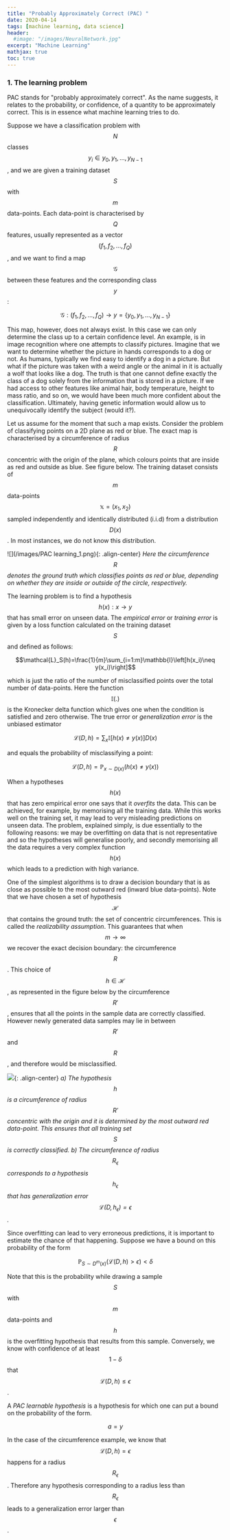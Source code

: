```yaml
---
title: "Probably Approximately Correct (PAC) "
date: 2020-04-14
tags: [machine learning, data science]
header:
  #image: "/images/NeuralNetwork.jpg"
excerpt: "Machine Learning"
mathjax: true
toc: true
---
```




### 1. The learning problem

PAC stands for "probably approximately correct". As the name suggests, it relates to the probability, or confidence, of a quantity to be approximately correct. This is in essence what machine learning tries to do.  

Suppose we have a classification problem with $$N$$ classes $$y_i\in {y_0,y_1,\ldots,y_{N-1}}$$, and we are given a training dataset $$S$$ with $$m$$ data-points. Each data-point is characterised by $$Q$$ features, usually represented as a vector $$(f_1,f_2,\ldots,f_Q)$$, and we want to find a map $$\mathcal{G}$$ between these features and the corresponding class $$y$$:

$$\mathcal{G}: (f_1,f_2,\ldots,f_Q)\rightarrow y=\{y_0,y_1,\ldots, y_{N-1}\}$$

This map, however, does not always exist. In this case we can only determine the class up to a certain confidence level. An example, is in image recognition where one attempts to classify pictures. Imagine that we want to determine whether the picture in hands corresponds to a dog or not. As humans, typically we find easy to identify a dog in a picture. But what if the picture was taken with a weird angle or the animal in it is actually a wolf that looks like a dog. The truth is that one cannot define exactly the class of a dog solely from the information that is stored in a picture. If we had access to other features like animal hair, body temperature, height to mass ratio, and so on, we would have been much more confident about the classification. Ultimately, having genetic information would allow us to unequivocally identify the subject (would it?).

Let us assume for the moment that such a map exists. Consider the problem of classifying points on a 2D plane as red or blue. The exact map is characterised by a circumference of radius $$R$$ concentric with the origin of the plane, which colours points that are inside as red and outside as blue. See figure below. The training dataset consists of $$m$$ data-points $$\mathbb{x}=(x_1,x_2)$$ sampled independently and identically distributed (i.i.d) from a distribution $$D(x)$$. In most instances, we do not know this distribution.

![](/images/PAC learning_1.png){: .align-center}
*Here the circumference $$R$$ denotes the ground truth which classifies points as red or blue, depending on whether they are inside or outside of the circle, respectively.*

The learning problem is to find a hypothesis $$h(x): x\rightarrow y$$ that has small error on unseen data.
The *empirical error* or *training error* is given by a loss function calculated on the training dataset $$S$$ and defined as follows:

$$\mathcal{L}_S(h)=\frac{1}{m}\sum_{i=1:m}\mathbb{I}\left[h(x_i)\neq y(x_i)\right]$$

which is just the ratio of the number of misclassified points over the total number of data-points. Here the function $$\mathbb{I}(.)$$ is the Kronecker delta function which gives one when the condition is satisfied and zero otherwise. The true error or *generalization error* is the unbiased estimator

$$\mathcal{L}(D,h)=\sum_x\mathbb{I}\left[h(x)\neq y(x)\right]D(x)$$

and equals the probability of misclassifying a point:

$$\mathcal{L}(D,h)=\mathbb{P}_{x\sim D(x)}(h(x)\neq y(x))$$

When a hypotheses $$h(x)$$ that has zero empirical error one says that it *overfits* the data. This can be achieved, for example, by memorising all the training data. While this works well on the training set, it may lead to very misleading predictions on unseen data. The problem, explained simply, is due essentially to the following reasons: we may be overfitting on data that is not representative and so the hypotheses will generalise poorly, and secondly memorising all the data requires a very complex function $$h(x)$$ which leads to a prediction with high variance.   

One of the simplest algorithms is to draw a decision boundary that is as close as possible to the most outward red (inward blue data-points). Note that we have chosen a set of hypothesis $$\mathcal{H}$$ that contains the ground truth: the set of concentric circumferences. This is called the *realizability assumption*. This guarantees that when $$m\rightarrow \infty$$ we recover the exact decision boundary: the circumference $$R$$.  This choice of $$h\in \mathcal{H}$$, as represented in the figure below by the circumference $$R'$$, ensures that all the points in the sample data are correctly classified. However newly generated data samples may lie in between $$R'$$ and $$R$$, and therefore would be misclassified.

![](/images/circle_learning_epsilon.png){: .align-center}
*a) The hypothesis $$h$$ is a circumference of radius $$R'$$ concentric with the origin and it is determined by the most outward red data-point. This ensures that all training set $$S$$ is correctly classified. b) The circumference of radius $$R_{\epsilon}$$ corresponds to a hypothesis $$h_{\epsilon}$$ that has generalization error $$\mathcal{L}(D,h_{\epsilon})=\epsilon$$.*

Since overfitting can lead to very erroneous predictions, it is important to estimate the chance of that happening. Suppose we have a bound on this probability of the form

$$\mathbb{P}_{S \sim D^m(x)}(\mathcal{L}(D,h)>\epsilon)<\delta$$

Note that this is the probability while drawing a sample $$S$$ with $$m$$ data-points and $$h$$ is the overfitting hypothesis that results from this sample. Conversely, we know with confidence of at least $$1-\delta$$ that $$\mathcal{L}(D,h)\leq\epsilon$$.

A *PAC learnable hypothesis* is a hypothesis for which one can put a bound on the probability of the form.

$$\begin{equation}
a=y
\end{equation}
$$

In the case of the circumference example, we know that $$\mathcal{L}(D,h)=\epsilon$$ happens for a radius $$R_{\epsilon}$$. Therefore any hypothesis corresponding to a radius less than $$R_{\epsilon}$$ leads to a generalization error larger than $$\epsilon$$.  
